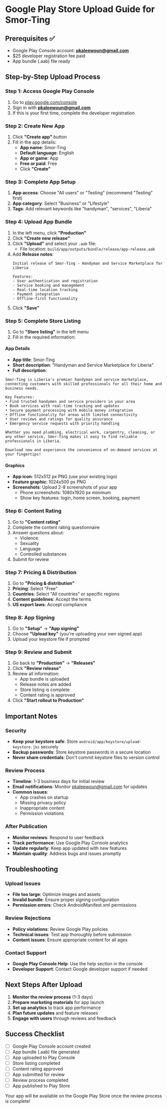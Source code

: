 # Google Play Store Upload Guide for Smor-Ting

## Prerequisites ✅
- Google Play Console account: **pkaleewoun@gmail.com**
- $25 developer registration fee paid
- App bundle (.aab) file ready

## Step-by-Step Upload Process

### Step 1: Access Google Play Console
1. Go to [play.google.com/console](https://play.google.com/console)
2. Sign in with **pkaleewoun@gmail.com**
3. If this is your first time, complete the developer registration

### Step 2: Create New App
1. Click **"Create app"** button
2. Fill in the app details:
   - **App name**: Smor-Ting
   - **Default language**: English
   - **App or game**: App
   - **Free or paid**: Free
   - Click **"Create"**

### Step 3: Complete App Setup
1. **App access**: Choose "All users" or "Testing" (recommend "Testing" first)
2. **App category**: Select "Business" or "Lifestyle"
3. **Tags**: Add relevant keywords like "handyman", "services", "Liberia"

### Step 4: Upload App Bundle
1. In the left menu, click **"Production"**
2. Click **"Create new release"**
3. Click **"Upload"** and select your `.aab` file:
   - File location: `build/app/outputs/bundle/release/app-release.aab`
4. Add **Release notes**:
   ```
   Initial release of Smor-Ting - Handyman and Service Marketplace for Liberia
   
   Features:
   - User authentication and registration
   - Service booking and management
   - Real-time location tracking
   - Payment integration
   - Offline-first functionality
   ```
5. Click **"Save"**

### Step 5: Complete Store Listing
1. Go to **"Store listing"** in the left menu
2. Fill in the required information:

#### App Details
- **App title**: Smor-Ting
- **Short description**: "Handyman and Service Marketplace for Liberia"
- **Full description**:
```
Smor-Ting is Liberia's premier handyman and service marketplace, connecting customers with skilled professionals for all their home and business needs.

Key Features:
• Find trusted handymen and service providers in your area
• Book services with real-time tracking and updates
• Secure payment processing with mobile money integration
• Offline functionality for areas with limited connectivity
• User reviews and ratings for quality assurance
• Emergency service requests with priority handling

Whether you need plumbing, electrical work, carpentry, cleaning, or any other service, Smor-Ting makes it easy to find reliable professionals in Liberia.

Download now and experience the convenience of on-demand services at your fingertips!
```

#### Graphics
- **App icon**: 512x512 px PNG (use your existing logo)
- **Feature graphic**: 1024x500 px PNG
- **Screenshots**: Upload 2-8 screenshots of your app
  - Phone screenshots: 1080x1920 px minimum
  - Show key features: login, home screen, booking, payment

### Step 6: Content Rating
1. Go to **"Content rating"**
2. Complete the content rating questionnaire
3. Answer questions about:
   - Violence
   - Sexuality
   - Language
   - Controlled substances
4. Submit for review

### Step 7: Pricing & Distribution
1. Go to **"Pricing & distribution"**
2. **Pricing**: Select "Free"
3. **Countries**: Select "All countries" or specific regions
4. **Content guidelines**: Accept the terms
5. **US export laws**: Accept compliance

### Step 8: App Signing
1. Go to **"Setup"** → **"App signing"**
2. Choose **"Upload key"** (you're uploading your own signed app)
3. Upload your keystore file if prompted

### Step 9: Review and Submit
1. Go back to **"Production"** → **"Releases"**
2. Click **"Review release"**
3. Review all information:
   - App bundle is uploaded
   - Release notes are added
   - Store listing is complete
   - Content rating is approved
4. Click **"Start rollout to Production"**

## Important Notes

### Security
- **Keep your keystore safe**: Store `android/app/keystore/upload-keystore.jks` securely
- **Backup passwords**: Store keystore passwords in a secure location
- **Never share credentials**: Don't commit keystore files to version control

### Review Process
- **Timeline**: 1-3 business days for initial review
- **Email notifications**: Monitor pkaleewoun@gmail.com for updates
- **Common issues**: 
  - App crashes on startup
  - Missing privacy policy
  - Inappropriate content
  - Permission violations

### After Publication
- **Monitor reviews**: Respond to user feedback
- **Track performance**: Use Google Play Console analytics
- **Update regularly**: Keep app updated with new features
- **Maintain quality**: Address bugs and issues promptly

## Troubleshooting

### Upload Issues
- **File too large**: Optimize images and assets
- **Invalid bundle**: Ensure proper signing configuration
- **Permission errors**: Check AndroidManifest.xml permissions

### Review Rejections
- **Policy violations**: Review Google Play policies
- **Technical issues**: Test app thoroughly before submission
- **Content issues**: Ensure appropriate content for all ages

### Contact Support
- **Google Play Console Help**: Use the help section in the console
- **Developer Support**: Contact Google developer support if needed

## Next Steps After Upload

1. **Monitor the review process** (1-3 days)
2. **Prepare marketing materials** for app launch
3. **Set up analytics** to track app performance
4. **Plan future updates** and feature releases
5. **Engage with users** through reviews and feedback

## Success Checklist

- [ ] Google Play Console account created
- [ ] App bundle (.aab) file generated
- [ ] App uploaded to Play Console
- [ ] Store listing completed
- [ ] Content rating approved
- [ ] App submitted for review
- [ ] Review process completed
- [ ] App published to Play Store

Your app will be available on the Google Play Store once the review process is complete!
